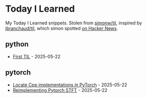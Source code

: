 # Today I Learned

My Today I Learned snippets. Stolen from [simonw/til](https://github.com/simonw/til/), inspired by [jbranchaud/til](https://github.com/jbranchaud/til), which simon spotted [on Hacker News](https://news.ycombinator.com/item?id=22908044).

<!-- index starts -->
## python

* [First TIL](https://github.com/dhunstack/til/blob/main/python/test-til.md) - 2025-05-22

## pytorch

* [Locate Cpp implementations in PyTorch](https://github.com/dhunstack/til/blob/main/pytorch/pytorch-cpp-implementations.md) - 2025-05-22
* [Reimplementing Pytorch STFT](https://github.com/dhunstack/til/blob/main/pytorch/reimplementing-pytorch-stft.md) - 2025-05-22
<!-- index ends -->
